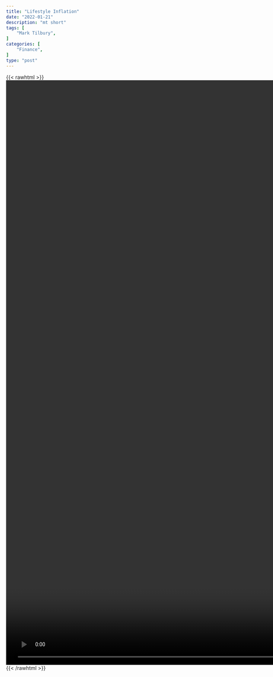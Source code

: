 ```yaml
---
title: "Lifestyle Inflation"
date: "2022-01-21"
description: "mt short"
tags: [
    "Mark Tilbury",
]
categories: [
    "Finance",
]
type: "post"
---
```

{{< rawhtml >}}
    <video style="height:40vh;width:auto" overflow="hidden" controls>
        <source src="https://clips.dev00ps.com/Mark%20Tilbury/lifestyle_inflation.mp4" type="video/mp4"> 
    </video>
{{< /rawhtml >}}